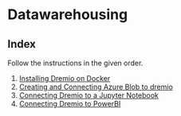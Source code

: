 # Datawarehousing

## Index
Follow the instructions in the given order.

1. [Installing Dremio on Docker](dremio-docker)
2. [Creating and Connecting Azure Blob to dremio ](azure-blob)
3. [Connecting Dremio to a Jupyter Notebook](dremio-jupyter)
4. [Connecting Dremio to PowerBI](dremio-pbi)